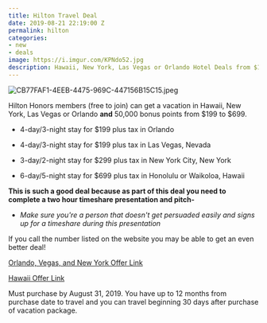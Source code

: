 ```yaml
---
title: Hilton Travel Deal
date: 2019-08-21 22:19:00 Z
permalink: hilton
categories:
- new
- deals
image: https://i.imgur.com/KPNdo52.jpg
description: Hawaii, New York, Las Vegas or Orlando Hotel Deals from $199 to $699.
---
```


![CB77FAF1-4EEB-4475-969C-447156B15C15.jpeg](/uploads/CB77FAF1-4EEB-4475-969C-447156B15C15.jpeg)

Hilton Honors members (free to join) can get a vacation in Hawaii, New York, Las Vegas or Orlando **and** 50,000 bonus points from $199 to $699.

* 4-day/3-night stay for $199 plus tax in Orlando

* 4-day/3-night stay for $199 plus tax in Las Vegas, Nevada

* 3-day/2-night stay for $299 plus tax in New York City, New York

* 6-day/5-night stay for $699 plus tax in Honolulu or Waikoloa, Hawaii

**This is such a good deal because as part of this deal you need to complete a two hour timeshare presentation and pitch-**

* *Make sure you're a person that doesn't get persuaded easily and signs up for a timeshare during this presentation*

If you call the number listed on the website you may be able to get an even better deal!

[Orlando, Vegas, and New York Offer Link](https://www.hiltongrandvacations.com/offers/hilton/honors/email/0819/orllvny/lastchance/index.html?sourceCode=588&WT.mc_id=zLADA0WW1XX2OLA3DA4Aff5Aff6MULTIBR7_138624670_1635394)

[Hawaii Offer Link](https://www.hiltongrandvacations.com/offers/hilton/honors/email/0819/hi/lastchance/index.html)

Must purchase by August 31, 2019. You have up to 12 months from purchase date to travel and you can travel beginning 30 days after purchase of vacation package.
